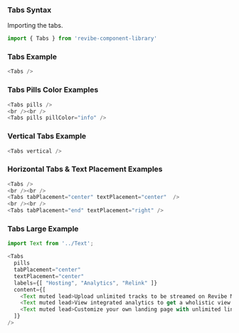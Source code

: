### Tabs Syntax

Importing the tabs.
```js static
import { Tabs } from 'revibe-component-library'
```

### Tabs Example
```js
<Tabs />
```

### Tabs Pills Color Examples
```js
<Tabs pills />
<br /><br />
<Tabs pills pillColor="info" />
```

### Vertical Tabs Example
```js
<Tabs vertical />
```

### Horizontal Tabs & Text Placement Examples
```js
<Tabs />
<br /><br />
<Tabs tabPlacement="center" textPlacement="center"  />
<br /><br />
<Tabs tabPlacement="end" textPlacement="right" />
```

### Tabs Large Example
```js
import Text from '../Text';

<Tabs
  pills
  tabPlacement="center"
  textPlacement="center"
  labels={[ "Hosting", "Analytics", "Relink" ]}
  content={[
    <Text muted lead>Upload unlimited tracks to be streamed on Revibe Music for free. Give credit to everyone who contributed and reach new fans through our proprietary tagging mechanism. Let your fans stream your free music and distributed tracks through one app, only on Revibe Music.</Text>,
    <Text muted lead>View integrated analytics to get a wholistic view of your music career. Revibe is the only platform that can combine data from your streams, link clicks, merchandise and collaboration sales, and marketing efforts.</Text>,
    <Text muted lead>Customize your own landing page with unlimited links. These links can be dispalyed on your Revibe Artist Profile, or at a custom URL you can share anywhere, like your Instagram bio!</Text>
  ]}
/>
```